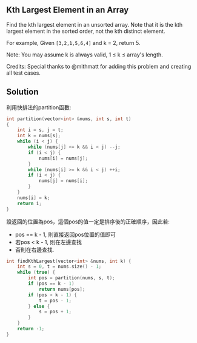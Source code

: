 ## Kth Largest Element in an Array

Find the kth largest element in an unsorted array. Note that it is the kth largest element in the sorted order, not the kth distinct element.

For example,
Given `[3,2,1,5,6,4]` and k = 2, return 5.

Note: 
You may assume k is always valid, 1 ≤ k ≤ array's length.

Credits:
Special thanks to @mithmatt for adding this problem and creating all test cases.

## Solution

利用快排法的partition函數:

```cpp
int partition(vector<int> &nums, int s, int t)
{
	int i = s, j = t;
	int k = nums[s];
	while (i < j) {
		while (nums[j] <= k && i < j) --j;
		if (i < j) {
			nums[i] = nums[j];
		}
		while (nums[i] >= k && i < j) ++i;
		if (i < j) {
			nums[j] = nums[i];
		}
	}
	nums[i] = k;
	return i;
}
```

設返回的位置為pos，這個pos的值一定是排序後的正確順序，因此若:

* pos == k - 1, 則直接返回pos位置的值即可
* 若pos < k - 1, 則在左邊查找
* 否則在右邊查找.

```cpp
int findKthLargest(vector<int> &nums, int k) {
	int s = 0, t = nums.size() - 1;
	while (true) {
		int pos = partition(nums, s, t);
		if (pos == k - 1)
			return nums[pos];
		if (pos > k - 1) {
			t = pos - 1;
		} else {
			s = pos + 1;
		}
	}
	return -1;
}
```
